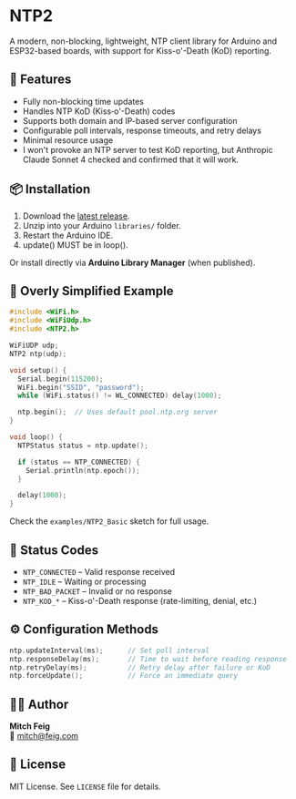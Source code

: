 # NTP2

A modern, non-blocking, lightweight, NTP client library for Arduino and ESP32-based boards, with support for Kiss-o'-Death (KoD) reporting.

## 🔧 Features

- Fully non-blocking time updates
- Handles NTP KoD (Kiss‑o'-Death) codes
- Supports both domain and IP-based server configuration
- Configurable poll intervals, response timeouts, and retry delays
- Minimal resource usage
- I won't provoke an NTP server to test KoD reporting, but Anthropic Claude Sonnet 4 checked and confirmed that it will work.

## 📦 Installation

1. Download the [latest release](https://github.com/mitch@feig.com/NTP2).
2. Unzip into your Arduino `libraries/` folder.
3. Restart the Arduino IDE.
4. update() MUST be in loop().

Or install directly via **Arduino Library Manager** (when published).

## 🧪 Overly Simplified Example

```cpp
#include <WiFi.h>
#include <WiFiUdp.h>
#include <NTP2.h>

WiFiUDP udp;
NTP2 ntp(udp);

void setup() {
  Serial.begin(115200);
  WiFi.begin("SSID", "password");
  while (WiFi.status() != WL_CONNECTED) delay(1000);

  ntp.begin();  // Uses default pool.ntp.org server
}

void loop() {
  NTPStatus status = ntp.update();

  if (status == NTP_CONNECTED) {
    Serial.println(ntp.epoch());
  }

  delay(1000);
}
```

Check the `examples/NTP2_Basic` sketch for full usage.

## 🔄 Status Codes

- `NTP_CONNECTED` – Valid response received
- `NTP_IDLE` – Waiting or processing
- `NTP_BAD_PACKET` – Invalid or no response
- `NTP_KOD_*` – Kiss-o'-Death response (rate-limiting, denial, etc.)

## ⚙️ Configuration Methods

```cpp
ntp.updateInterval(ms);      // Set poll interval
ntp.responseDelay(ms);       // Time to wait before reading response
ntp.retryDelay(ms);          // Retry delay after failure or KoD
ntp.forceUpdate();           // Force an immediate query
```

## 🧑‍💻 Author

**Mitch Feig**  
📧 mitch@feig.com

## 🪪 License

MIT License. See `LICENSE` file for details.

